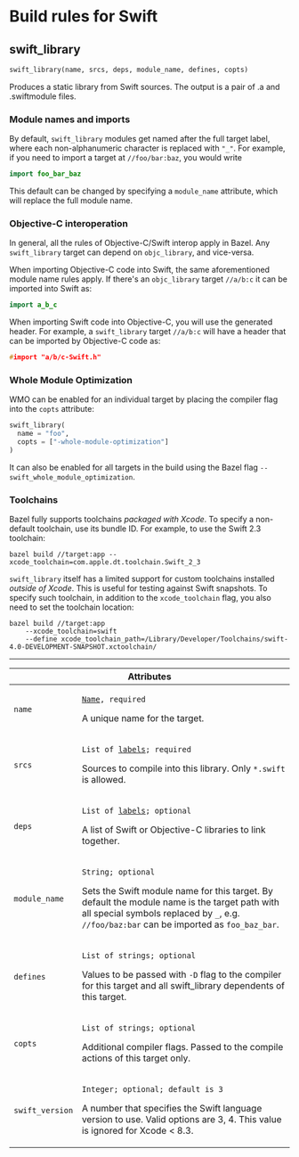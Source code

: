 # Build rules for Swift

<a name="swift_library"></a>
## swift_library

```python
swift_library(name, srcs, deps, module_name, defines, copts)
```

Produces a static library from Swift sources. The output is a pair of .a and
.swiftmodule files.

### Module names and imports

By default, `swift_library` modules get named after the full target label, where
each non-alphanumeric character is replaced with `"_"`. For example, if you need
to import a target at `//foo/bar:baz`, you would write

```swift
import foo_bar_baz
```

This default can be changed by specifying a `module_name` attribute, which will
replace the full module name.

### Objective-C interoperation

In general, all the rules of Objective-C/Swift interop apply in Bazel. Any
`swift_library` target can depend on `objc_library`, and vice-versa.

When importing Objective-C code into Swift, the same aforementioned module name
rules apply. If there's an `objc_library` target `//a/b:c` it can be imported
into Swift as:

```swift
import a_b_c
```

When importing Swift code into Objective-C, you will use the generated header.
For example, a `swift_library` target `//a/b:c` will have a header that can be
imported by Objective-C code as:

```c
#import "a/b/c-Swift.h"
```

### Whole Module Optimization

WMO can be enabled for an individual target by placing the compiler flag into
the `copts` attribute:

```python
swift_library(
  name = "foo",
  copts = ["-whole-module-optimization"]
)
```

It can also be enabled for all targets in the build using the Bazel flag
`--swift_whole_module_optimization`.

### Toolchains

Bazel fully supports toolchains *packaged with Xcode*. To specify a non-default
toolchain, use its bundle ID. For example, to use the Swift 2.3 toolchain:

```shell
bazel build //target:app --xcode_toolchain=com.apple.dt.toolchain.Swift_2_3
```

`swift_library` itself has a limited support for custom toolchains installed
*outside of Xcode*. This is useful for testing against Swift snapshots. To
specify such toolchain, in addition to the `xcode_toolchain` flag, you also
need to set the toolchain location:

```shell
bazel build //target:app
    --xcode_toolchain=swift
    --define xcode_toolchain_path=/Library/Developer/Toolchains/swift-4.0-DEVELOPMENT-SNAPSHOT.xctoolchain/
```
---

<table class="table table-condensed table-bordered table-params">
  <colgroup>
    <col class="col-param" />
    <col class="param-description" />
  </colgroup>
  <thead>
    <tr>
      <th colspan="2">Attributes</th>
    </tr>
  </thead>
  <tbody>
    <tr>
      <td><code>name</code></td>
      <td>
        <p><code><a href="https://bazel.build/versions/master/docs/build-ref.html#name">Name</a>, required</code></p>
        <p>A unique name for the target.</p>
      </td>
    </tr>
    <tr>
      <td><code>srcs</code></td>
      <td>
        <p><code>List of <a href="https://bazel.build/versions/master/docs/build-ref.html#labels">labels</a>; required</code></p>
        <p>Sources to compile into this library. Only <code>*.swift</code>
        is allowed.</p>
      </td>
    </tr>
    <tr>
      <td><code>deps</code></td>
      <td>
        <p><code>List of <a href="https://bazel.build/versions/master/docs/build-ref.html#labels">labels</a>; optional</code></p>
        <p>A list of Swift or Objective-C libraries to link together.</p>
      </td>
    </tr>
    <tr>
      <td><code>module_name</code></td>
      <td>
        <p><code>String; optional</code></p>
        <p>Sets the Swift module name for this target. By default
        the module name is the target path with all special symbols replaced
        by <code>_</code>, e.g. <code>//foo/baz:bar</code> can be imported as
        <code>foo_baz_bar</code>.</p>
      </td>
    </tr>
    <tr>
      <td><code>defines</code></td>
      <td>
        <p><code>List of strings; optional</code></p>
        <p>Values to be passed with <code>-D</code> flag to the compiler for
        this target and all swift_library dependents of this target.</p>
      </td>
    </tr>
    <tr>
      <td><code>copts</code></td>
      <td>
        <p><code>List of strings; optional</code></p>
        <p>Additional compiler flags. Passed to the compile actions of this
        target only.</p>
      </td>
    </tr>
    <tr>
      <td><code>swift_version</code></td>
      <td>
        <p><code>Integer; optional; default is 3</code></p>
        <p>A number that specifies the Swift language version to use. Valid
        options are 3, 4. This value is ignored for Xcode &lt; 8.3.</p>
      </td>
    </tr>
  </tbody>
</table>
